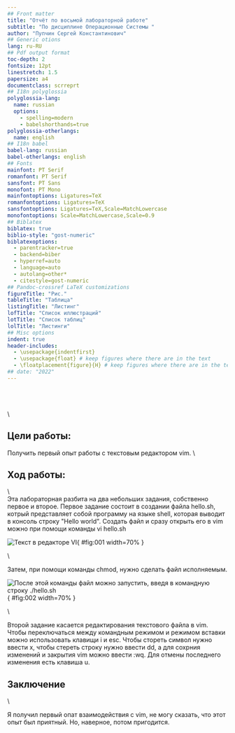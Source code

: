 ```yaml
---
## Front matter
title: "Отчёт по восьмой лабораторной работе"  
subtitle: "По дисциплине Операционные Системы "          
author: "Пупчин Сергей Константинович"
## Generic otions
lang: ru-RU
## Pdf output format
toc-depth: 2
fontsize: 12pt
linestretch: 1.5
papersize: a4
documentclass: scrreprt
## I18n polyglossia
polyglossia-lang:
  name: russian
  options:
	- spelling=modern
	- babelshorthands=true
polyglossia-otherlangs:
  name: english
## I18n babel
babel-lang: russian
babel-otherlangs: english
## Fonts
mainfont: PT Serif
romanfont: PT Serif
sansfont: PT Sans
monofont: PT Mono
mainfontoptions: Ligatures=TeX
romanfontoptions: Ligatures=TeX
sansfontoptions: Ligatures=TeX,Scale=MatchLowercase
monofontoptions: Scale=MatchLowercase,Scale=0.9
## Biblatex
biblatex: true
biblio-style: "gost-numeric"
biblatexoptions:
  - parentracker=true
  - backend=biber
  - hyperref=auto
  - language=auto
  - autolang=other*
  - citestyle=gost-numeric
## Pandoc-crossref LaTeX customizations
figureTitle: "Рис."
tableTitle: "Таблица"
listingTitle: "Листинг"
lofTitle: "Список иллюстраций"
lotTitle: "Список таблиц"
lolTitle: "Листинги"
## Misc options
indent: true
header-includes:
  - \usepackage{indentfirst}
  - \usepackage{float} # keep figures where there are in the text
  - \floatplacement{figure}{H} # keep figures where there are in the text
## date: "2022"
---
```

\
\
\
\

## Цели работы:

Получить первый опыт работы с текстовым редактором vim.
\


##  Ход работы:
\  
Эта лабораторная разбита на два небольших задания, собственно первое и второе.
Первое задание состоит в создании файла hello.sh, котрый представляет собой программу на языке shell, которая выводит в консоль строку "Hello world". Создать файл и сразу открыть его в vim можно при помощи команды vi hello.sh


![ Текст в редакторе VI ](where_gui.png){ #fig:001 width=70% }  

\  

Затем, при помощи команды chmod, нужно сделать файл исполняемым. 

![ После этой команды файл можно запустить, введя в командную строку ./hello.sh ](chmodx.png){ #fig:002 width=70% } 
 
\  

Второй задание касается редактирования текстового файла в vim. Чтобы переключаться между командным режимом и режимом вставки можно использовать клавищи i и esc. Чтобы стореть символ нужно ввести х, чтобы стереть строку нужно ввести dd, а для сохрния изменений и закрытия vim можно ввести :wq. Для отмены последнего изменения есть клавиша u.


## Заключение  
\  

Я получил первый опат взаимодействия с vim, не могу сказать, что этот опыт был приятный. Но, наверное, потом пригодится.

